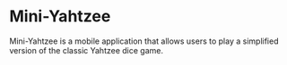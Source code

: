 # Mini-Yahtzee

Mini-Yahtzee is a mobile application that allows users to play a simplified version of the classic Yahtzee dice game.
